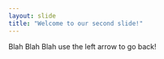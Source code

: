 ```yaml
---
layout: slide
title: "Welcome to our second slide!"
---
```

Blah Blah Blah
use the left arrow to go back!
